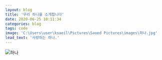 ```yaml
---
layout: blog
title: '우리 하나를 소개합니다'
date: 2020-06-25 10:11:34
categories: blog
tags: code
image: 'C:\Users\user\ksaeil\Pictures\Saved Pictures\images\하나.jpg'
lead_text: '사랑하는 하나.'
---
```


![하나](https://user-images.githubusercontent.com/64236240/85733727-61cb0200-b737-11ea-9a49-f024d69fda66.jpg)
